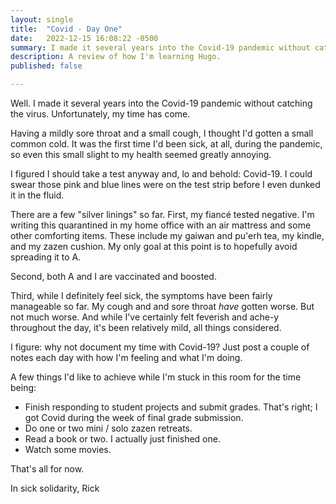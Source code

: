 ```yaml
---
layout: single
title:  "Covid - Day One"
date:   2022-12-15 16:08:22 -0500
summary: I made it several years into the Covid-19 pandemic without catching the virus. Unfortunately, my time has come.
description: A review of how I'm learning Hugo.
published: false

---
```


Well. I made it several years into the Covid-19 pandemic without catching the virus. Unfortunately, my time has come.

Having a mildly sore throat and a small cough, I thought I'd gotten a small common cold. It was the first time I'd been sick, at all, during the pandemic, so even this small slight to my health seemed greatly annoying.

I figured I should take a test anyway and, lo and behold: Covid-19. I could swear those pink and blue lines were on the test strip before I even dunked it in the fluid.

There are a few "silver linings" so far. First, my fiancé tested negative. I'm writing this quarantined in my home office with an air mattress and some other comforting items. These include my gaiwan and pu'erh tea, my kindle, and my zazen cushion. My only goal at this point is to hopefully avoid spreading it to A.

Second, both A and I are vaccinated and boosted.

Third, while I definitely feel sick, the symptoms have been fairly manageable so far. My cough and and sore throat *have* gotten worse. But not much worse. And while I've certainly felt feverish and ache-y throughout the day, it's been relatively mild, all things considered.

I figure: why not document my time with Covid-19? Just post a couple of notes each day with how I'm feeling and what I'm doing.

A few things I'd like to achieve while I'm stuck in this room for the time being:

- Finish responding to student projects and submit grades. That's right; I got Covid during the week of final grade submission.
- Do one or two mini / solo zazen retreats.
- Read a book or two. I actually just finished one.
- Watch some movies.

That's all for now.

In sick solidarity,
Rick
